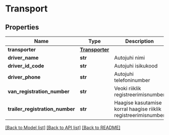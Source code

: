 # Transport

## Properties
Name | Type | Description | Notes
------------ | ------------- | ------------- | -------------
**transporter** | [**Transporter**](Transporter.md) |  | 
**driver_name** | **str** | Autojuhi nimi | 
**driver_id_code** | **str** | Autojuhi isikukood | 
**driver_phone** | **str** | Autojuhi telefoninumber | [optional] 
**van_registration_number** | **str** | Veoki riiklik registreerimisnumber | 
**trailer_registration_number** | **str** | Haagise kasutamise korral haagise riiklik registreerimisnumber | [optional] 

[[Back to Model list]](../README.md#documentation-for-models) [[Back to API list]](../README.md#documentation-for-api-endpoints) [[Back to README]](../README.md)


